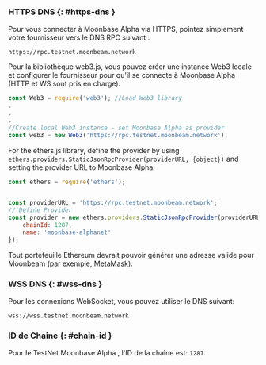 ### HTTPS DNS {: #https-dns } 

Pour vous connecter à Moonbase Alpha via HTTPS, pointez simplement votre fournisseur vers le DNS RPC suivant :

```
https://rpc.testnet.moonbeam.network
```

Pour la bibliothèque web3.js, vous pouvez créer une instance Web3 locale et configurer le fournisseur pour qu'il se connecte à Moonbase Alpha (HTTP et WS sont pris en charge):

```js
const Web3 = require('web3'); //Load Web3 library
.
.
.
//Create local Web3 instance - set Moonbase Alpha as provider
const web3 = new Web3('https://rpc.testnet.moonbeam.network'); 
```
For the ethers.js library, define the provider by using `ethers.providers.StaticJsonRpcProvider(providerURL, {object})` and setting the provider URL to Moonbase Alpha:

```js
const ethers = require('ethers');


const providerURL = 'https://rpc.testnet.moonbeam.network';
// Define Provider
const provider = new ethers.providers.StaticJsonRpcProvider(providerURL, {
    chainId: 1287,
    name: 'moonbase-alphanet'
});
```

Tout portefeuille Ethereum devrait pouvoir générer une adresse valide pour Moonbeam (par exemple, [MetaMask](https://metamask.io/)).

### WSS DNS {: #wss-dns } 

Pour les connexions WebSocket, vous pouvez utiliser le DNS suivant:

```
wss://wss.testnet.moonbeam.network
```

### ID de Chaine {: #chain-id } 

Pour le TestNet Moonbase Alpha , l'ID de la chaîne est: `1287`.
